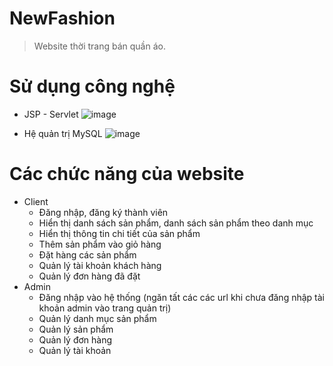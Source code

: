 # NewFashion
> Website thời trang bán quần áo.
# Sử dụng công nghệ 
- JSP - Servlet
![image](https://emulationsofttech.files.wordpress.com/2018/01/1java.jpg)

- Hệ quản trị MySQL
![image](https://techvccloud.mediacdn.vn/2020/9/17/mysql-1-1600340047538868003500-crop-160034079526453914971.png)

# Các chức năng của website
- Client
  + Đăng nhập, đăng ký thành viên
  + Hiển thị danh sách sản phẩm, danh sách sản phẩm theo danh mục
  + Hiển thị thông tin chi tiết của sản phẩm
  + Thêm sản phẩm vào giỏ hàng
  + Đặt hàng các sản phẩm
  + Quản lý tài khoản khách hàng
  + Quản lý đơn hàng đã đặt
- Admin
  + Đăng nhập vào hệ thống (ngăn tất các các url khi chưa đăng nhập tài khoản admin vào trang quản trị)
  + Quản lý danh mục sản phẩm
  + Quản lý sản phẩm
  + Quản lý đơn hàng
  + Quản lý tài khoản
  
